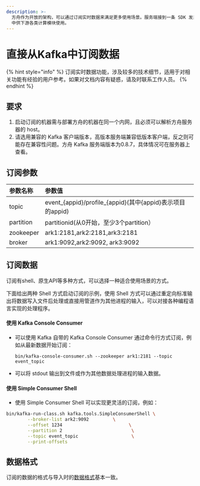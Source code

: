 ```yaml
---
description: >-
  方舟作为开放的架构，可以通过订阅实时数据来满足更多使用场景。服务端接到一条 SDK 发来的数据后，会对数据做一些预处理并将数据写入到消息队列 Kafka
  中供下游各类计算模块使用。
---
```


# 直接从Kafka中订阅数据

{% hint style="info" %}
订阅实时数据功能，涉及较多的技术细节，适用于对相关功能有经验的用户参考。如果对文档内容有疑惑，请及时联系工作人员。
{% endhint %}

## 要求

1. 启动订阅的机器需与部署方舟的机器在同一个内网，且必须可以解析方舟服务器的 host。
2. 请选用兼容的 Kafka 客户端版本，高版本服务端兼容低版本客户端，反之则可能存在兼容性问题。方舟 Kafka 服务端版本为0.8.7，具体情况可在服务器上查看。

## 订阅参数

| 参数名称 | 参数值 |
| :--- | :--- |
| topic | event_{appid}/profile_{appid}\(其中{appid}表示项目的appid\) |
| partition | partitionid\(从0开始，至少3个partition） |
| zookeeper | ark1:2181,ark2:2181,ark3:2181 |
| broker | ark1:9092,ark2:9092, ark3:9092 |

## 订阅数据

订阅有shell、原生API等多种方式，可以选择一种适合使用场景的方式。

下面给出两种 Shell 方式启动订阅的示例，使用 Shell 方式可以通过重定向标准输出将数据写入文件后处理或直接用管道作为其他进程的输入，可以对接各种编程语言实现的处理程序。

#### **使用 Kafka Console Consumer**

* 可以使用 Kafka 自带的 Kafka Console Consumer 通过命令行方式订阅，例如从最新数据开始订阅：

  `bin/kafka-console-consumer.sh --zookeeper ark1:2181 --topic event_topic`

* 可以将 stdout 输出到文件或作为其他数据处理进程的输入数据。

#### **使用 Simple Consumer Shell**

* 使用 Simple Consumer Shell 可以实现更灵活的订阅，例如：

```bash
bin/kafka-run-class.sh kafka.tools.SimpleConsumerShell \
        --broker-list ark2:9092         \
        --offset 1234                         \
        --partition 2                          \
        --topic event_topic                    \
        --print-offsets
```

## 数据格式

订阅的数据的格式与导入时的[数据格式](../prepare/integration-data-type.md)基本一致。

